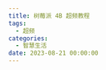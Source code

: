 ```yaml
---
title: 树莓派 4B 超频教程
tags:
  - 超频
categories:
  - 智慧生活
date: 2023-08-21 00:00:00
---
```


> 

<!-- more -->

## 